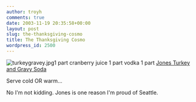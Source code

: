 ```yaml
---
author: troyh
comments: true
date: 2003-11-19 20:35:58+00:00
layout: post
slug: the-thanksgiving-cosmo
title: The Thanksgiving Cosmo
wordpress_id: 2500
---
```


![turkeygravey.jpg](http://www.troyandgay.com/archives/turkeygravey.jpg)1 part cranberry juice
1 part vodka
1 part [Jones Turkey and Gravy Soda](http://www.jonessoda.com/files/turkey.html)

Serve cold OR warm...

No I'm not kidding.  Jones is one reason I'm proud of Seattle.
